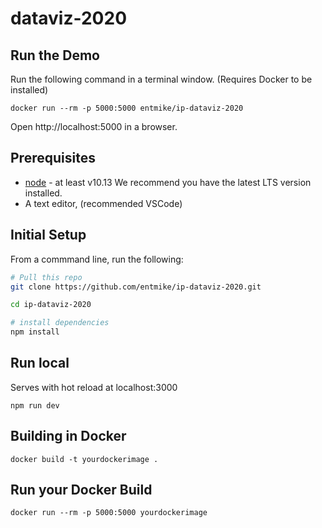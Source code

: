 # dataviz-2020

## Run the Demo
Run the following command in a terminal window.  (Requires Docker to be installed)
```
docker run --rm -p 5000:5000 entmike/ip-dataviz-2020
```
Open http://localhost:5000 in a browser.

## Prerequisites

- [node](https://nodejs.org/en/) - at least v10.13 We recommend you have the latest LTS version installed.
- A text editor, (recommended VSCode)

## Initial Setup
From a commmand line, run the following:
```bash
# Pull this repo
git clone https://github.com/entmike/ip-dataviz-2020.git

cd ip-dataviz-2020

# install dependencies
npm install
```

## Run local
Serves with hot reload at localhost:3000

```
npm run dev
```

## Building in Docker

```
docker build -t yourdockerimage . 
```

## Run your Docker Build

```
docker run --rm -p 5000:5000 yourdockerimage
```